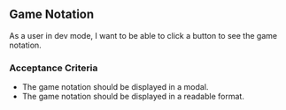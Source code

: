 ## Game Notation

As a user in dev mode, I want to be able to click a button to see the game notation.

### Acceptance Criteria

- The game notation should be displayed in a modal.
- The game notation should be displayed in a readable format.
